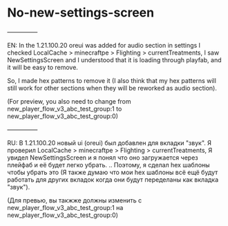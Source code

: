# No-new-settings-screen

—————

EN:
In the 1.21.100.20 oreui was added for audio section in settings
I checked LocalCache > minecraftpe > Flighting > currentTreatments, I saw NewSettingsScreen and I understood that it is loading through playfab, and it will be easy to remove.

So, I made hex patterns to remove it (I also think that my hex patterns will still work for other sections when they will be reworked as audio section).

(For preview, you also need to change from new_player_flow_v3_abc_test_group:1 to new_player_flow_v3_abc_test_group:0)

—————

RU:
В 1.21.100.20 новый ui (oreui) был добавлен для вкладки "звук".
Я проверил LocalCache > minecraftpe > Flighting > currentTreatments, Я увидел NewSettingsScreen и я понял что оно загружается через плейфаб и её будет легко убрать.
..
Поэтому, я сделал hex шаблоны чтобы убрать это (Я также думаю что мои hex шаблоны всё ещё будут работать для других вкладок когда они будут переделаны как вкладка "звук").

(Для превью, вы такжже должны изменить с new_player_flow_v3_abc_test_group:1 на new_player_flow_v3_abc_test_group:0)
